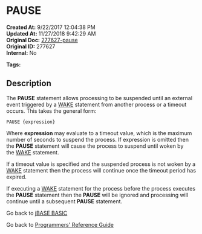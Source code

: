 # PAUSE

**Created At:** 9/22/2017 12:04:38 PM  
**Updated At:** 11/27/2018 9:42:29 AM  
**Original Doc:** [277627-pause](https://docs.jbase.com/36868-jbase-basic/277627-pause)  
**Original ID:** 277627  
**Internal:** No  

**Tags:**
<badge text='program execution' vertical='middle' />

## Description

The **PAUSE** statement allows processing to be suspended until an external event triggered by a [WAKE](./../wake) statement from another process or a timeout occurs. This takes the general form:

```
PAUSE {expression}
```

Where **expression** may evaluate to a timeout value, which is the maximum number of seconds to suspend the process. If expression is omitted then the **PAUSE** statement will cause the process to suspend until woken by the [WAKE](./../wake) statement.

If a timeout value is specified and the suspended process is not woken by a [WAKE](./../wake) statement then the process will continue once the timeout period has expired.

If executing a [WAKE](./../wake) statement for the process before the process executes the **PAUSE** statement then the **PAUSE** will be ignored and processing will continue until a subsequent **PAUSE** statement.

Go back to [jBASE BASIC](./../README.md)

Go back to [Programmers' Reference Guide](./../../reference-guides/jbc/README.md)
